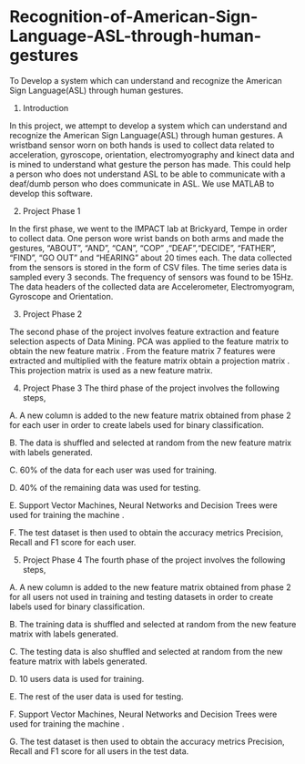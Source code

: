 # Recognition-of-American-Sign-Language-ASL-through-human-gestures
To Develop a system which can understand and recognize the American Sign Language(ASL) through human gestures. 

1) Introduction

In this project, we attempt to develop a system which can understand and recognize the American Sign Language(ASL) through human gestures. A wristband sensor worn on both hands is used to collect data related to acceleration, gyroscope, orientation, electromyography and kinect data and is mined to understand what gesture the person has made. This could help a person who does not understand ASL to be able to communicate with a deaf/dumb person who does communicate in ASL. We use MATLAB to develop this software.


2) Project Phase 1

In the first phase, we went to the IMPACT lab at Brickyard, Tempe in order to collect data. One person wore wrist bands on both arms and made the gestures, “ABOUT”, “AND”, “CAN”, “COP” ,“DEAF”,“DECIDE”, “FATHER”, “FIND”, “GO OUT” and “HEARING” about 20 times each. The data collected from the sensors is stored in the form of CSV files. The time series data is sampled every 3 seconds. The frequency of sensors was found to be 15Hz. The data headers of the collected data are Accelerometer, Electromyogram, Gyroscope and Orientation.


3) Project Phase 2

The second phase of the project involves feature extraction and feature selection aspects of Data Mining. PCA was applied to the feature matrix to obtain the new feature matrix . From the feature matrix 7 features were extracted and multiplied with the feature matrix obtain a projection matrix . This projection matrix is used as a new feature matrix.

4) Project Phase 3
The third phase of the project involves the following steps,

A. A new column is added to the new feature matrix obtained from phase 2 for each user in order to create labels used for binary classification.

B. The data is shuffled and selected at random from the new feature matrix with labels generated.

C. 60% of the data for each user was used for training.

D. 40% of the remaining data was used for testing.

E. Support Vector Machines, Neural Networks and Decision Trees were used for training the machine .

F. The test dataset is then used to obtain the accuracy metrics Precision, Recall and F1 score for each user.

5) Project Phase 4
The fourth phase of the project involves the following steps,

A. A new column is added to the new feature matrix obtained from phase 2 for all users not used in training and testing datasets in order to create labels used for binary classification.

B. The training data is shuffled and selected at random from the new feature matrix with labels generated.

C. The testing data is also shuffled and selected at random from the new feature matrix with labels generated.

D. 10 users data is used for training.

E. The rest of the user data is used for testing.

F. Support Vector Machines, Neural Networks and Decision Trees were used for training the machine .

G. The test dataset is then used to obtain the accuracy metrics Precision, Recall and F1 score for all users in the test data.
